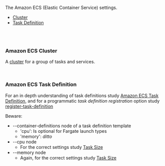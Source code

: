<br>

The Amazon ECS (Elastic Container Service) settings.

* [Cluster](#amazon-ecs-cluster)
* [Task Definition](#amazon-ecs-task-definition)

<br>
<br>

### Amazon ECS Cluster

A [cluster](https://docs.aws.amazon.com/AmazonECS/latest/developerguide/clusters.html) for a group of tasks and services.

<br>

### Amazon ECS Task Definition

For an in depth understanding of task definitions study [Amazon ECS Task Definition](https://docs.aws.amazon.com/AmazonECS/latest/developerguide/task_definitions.html), and for a programmatic _task definition registration_ option study [register-task-definition](https://awscli.amazonaws.com/v2/documentation/api/latest/reference/ecs/register-task-definition.html) 

Beware:
* --container-definitions node of a task definition template
  * 'cpu': Is optional for Fargate launch types
  * 'memory': *ditto*
* --cpu node
  * For the correct settings study [Task Size](https://docs.aws.amazon.com/AmazonECS/latest/developerguide/task_definition_parameters.html)
* --memory node
  * Again, for the correct settings study [Task Size](https://docs.aws.amazon.com/AmazonECS/latest/developerguide/task_definition_parameters.html)

<br>
<br>

<br>
<br>

<br>
<br>

<br>
<br>
